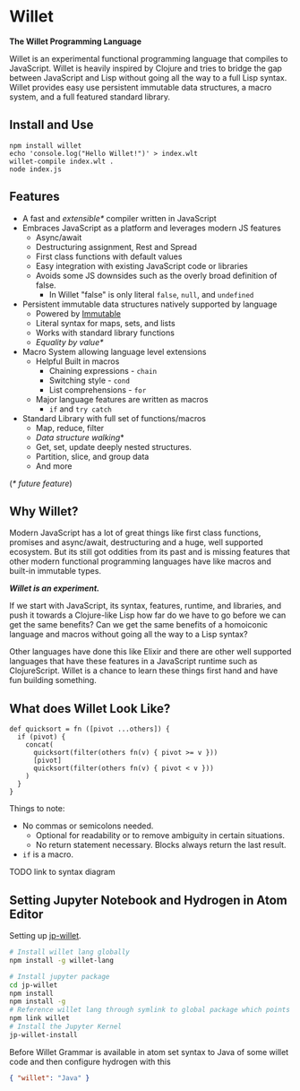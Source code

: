 # Willet

<b>The Willet Programming Language</b>

Willet is an experimental functional programming language that compiles to JavaScript. Willet is heavily inspired by Clojure and tries to bridge the gap between JavaScript and Lisp without going all the way to a full Lisp syntax. Willet provides easy use persistent immutable data structures, a macro system, and a full featured standard library.

## Install and Use

```
npm install willet
echo 'console.log("Hello Willet!")' > index.wlt
willet-compile index.wlt .
node index.js
```

## Features

* A fast and _extensible*_ compiler written in JavaScript
* Embraces JavaScript as a platform and leverages modern JS features
  * Async/await
  * Destructuring assignment, Rest and Spread
  * First class functions with default values
  * Easy integration with existing JavaScript code or libraries
  * Avoids some JS downsides such as the overly broad definition of false.
    * In Willet "false" is only literal `false`, `null`, and `undefined`
* Persistent immutable data structures natively supported by language
  * Powered by [Immutable](https://immutable-js.github.io/immutable-js/)
  * Literal syntax for maps, sets, and lists
  * Works with standard library functions
  * _Equality by value*_
* Macro System allowing language level extensions
  * Helpful Built in macros
    * Chaining expressions - `chain`
    * Switching style - `cond`
    * List comprehensions - `for`
  * Major language features are written as macros
    * `if` and `try catch`
* Standard Library with full set of functions/macros
  * Map, reduce, filter
  * _Data structure walking_*
  * Get, set, update deeply nested structures.  
  * Partition, slice, and group data
  * And more

(_* future feature_)

## Why Willet?

Modern JavaScript has a lot of great things like first class functions, promises and async/await, destructuring and a huge, well supported ecosystem. But its still got oddities from its past and is missing features that other modern functional programming languages have like macros and built-in immutable types.

_**Willet is an experiment.**_

If we start with JavaScript, its syntax, features, runtime, and libraries, and push it towards a Clojure-like Lisp how far do we have to go before we can get the same benefits? Can we get the same benefits of a homoiconic language and macros without going all the way to a Lisp syntax?

Other languages have done this like Elixir and there are other well supported languages that have these features in a JavaScript runtime such as ClojureScript. Willet is a chance to learn these things first hand and have fun building something.

## What does Willet Look Like?

```
def quicksort = fn ([pivot ...others]) {
  if (pivot) {
    concat(
      quicksort(filter(others fn(v) { pivot >= v }))
      [pivot]
      quicksort(filter(others fn(v) { pivot < v }))
    )
  }
}
```

Things to note:

* No commas or semicolons needed.
  - Optional for readability or to remove ambiguity in certain situations.
  * No return statement necessary. Blocks always return the last result.
* `if` is a macro.

TODO link to syntax diagram

## Setting Jupyter Notebook and Hydrogen in Atom Editor

Setting up [jp-willet](https://github.com/jasongilman/jp-willet).

```Bash
# Install willet lang globally
npm install -g willet-lang

# Install jupyter package
cd jp-willet
npm install
npm install -g
# Reference willet lang through symlink to global package which points to willet in this project
npm link willet
# Install the Jupyter Kernel
jp-willet-install
```

Before Willet Grammar is available in atom set syntax to Java of some willet code and then configure hydrogen with this

```JSON
{ "willet": "Java" }
```
